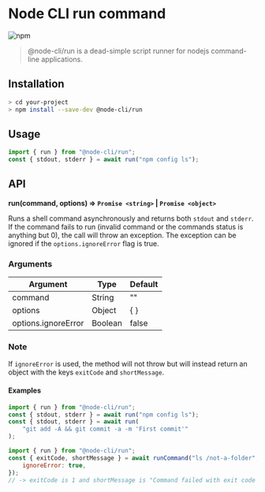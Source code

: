 # Node CLI run command

![npm](https://img.shields.io/npm/v/@node-cli/run?label=version&logo=npm)

> @node-cli/run is a dead-simple script runner for nodejs command-line applications.

## Installation

```sh
> cd your-project
> npm install --save-dev @node-cli/run
```

## Usage

```js
import { run } from "@node-cli/run";
const { stdout, stderr } = await run("npm config ls");
```

## API

**run(command, options) ⇒ `Promise <string>` | `Promise <object>`**

Runs a shell command asynchronously and returns both `stdout` and `stderr`. If the command fails to run (invalid command or the commands status is anything but 0), the call will throw an exception. The exception can be ignored if the `options.ignoreError` flag is true.

### Arguments

| Argument            | Type    | Default |
| ------------------- | ------- | ------- |
| command             | String  | ""      |
| options             | Object  | { }     |
| options.ignoreError | Boolean | false   |

### Note

If `ignoreError` is used, the method will not throw but will instead return an object with the keys `exitCode` and `shortMessage`.

#### Examples

```js
import { run } from "@node-cli/run";
const { stdout, stderr } = await run("npm config ls");
const { stdout, stderr } = await run(
	"git add -A && git commit -a -m 'First commit'"
);
```

```js
import { run } from "@node-cli/run";
const { exitCode, shortMessage } = await runCommand("ls /not-a-folder", {
	ignoreError: true,
});
// -> exitCode is 1 and shortMessage is "Command failed with exit code 1: ls /not-a-folder"
```

